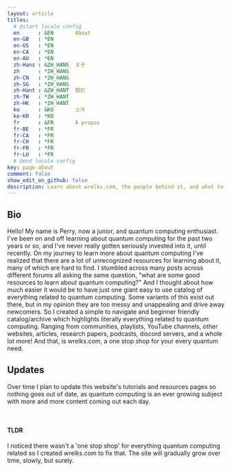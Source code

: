 ```yaml
---
layout: article
titles:
  # @start locale config
  en      : &EN       About
  en-GB   : *EN
  en-US   : *EN
  en-CA   : *EN
  en-AU   : *EN
  zh-Hans : &ZH_HANS  关于
  zh      : *ZH_HANS
  zh-CN   : *ZH_HANS
  zh-SG   : *ZH_HANS
  zh-Hant : &ZH_HANT  關於
  zh-TW   : *ZH_HANT
  zh-HK   : *ZH_HANT
  ko      : &KO       소개
  ko-KR   : *KO
  fr      : &FR       À propos
  fr-BE   : *FR
  fr-CA   : *FR
  fr-CH   : *FR
  fr-FR   : *FR
  fr-LU   : *FR
  # @end locale config
key: page-about
comment: false
show_edit_on_github: false
description: Learn about wrelks.com, the people behind it, and what to expect in the future for your favorite quantum computing site. 
---
```


<!--
[TeXt Theme](https://raw.githubusercontent.com/kitian616/jekyll-TeXt-theme/master/screenshots/TeXt-home.jpg)
-->


## Bio

Hello! My name is Perry, now a junior, and quantum computing enthusiast. I've been on and off learning about quantum computing for the past two years or so, and I've never really gotten seriously invested into it, until recently. On my journey to learn more about quantum computing I've realized that there are a lot of unrecognized resources for learning about it, many of which are hard to find. I stumbled across many posts across different forums all asking the same question, "what are some good resources to learn about quantum computing?" And I thought about how much easier it would be to have just one giant easy to use catalog of everything related to quantum computing. Some variants of this exist out there, but in my opinion they are too messy and unappealing and drive away newcomers. So I created a simple to navigate and beginner friendly catalog/archive which highlights literally everything related to quantum computing. Ranging from communities, playlists, YouTube channels, other websites, articles, research papers, podcasts, discord servers, and a whole lot more! And that, is wrelks.com, a one stop shop for your every quantum need.

## Updates

Over time I plan to update this website's tutorials and resources pages so nothing goes out of date, as quantum computing is an ever growing subject with more and more content coming out each day. 

<br>
<div class="card">
  <div class="card__content">
    <div class="card__header">
      <h4>TLDR</h4>
    </div>
    <p>I noticed there wasn't a 'one stop shop' for everything quantum computing related so I created wrelks.com to fix that. The site will gradually grow over time, slowly, but surely.</p>
  </div>
</div>
